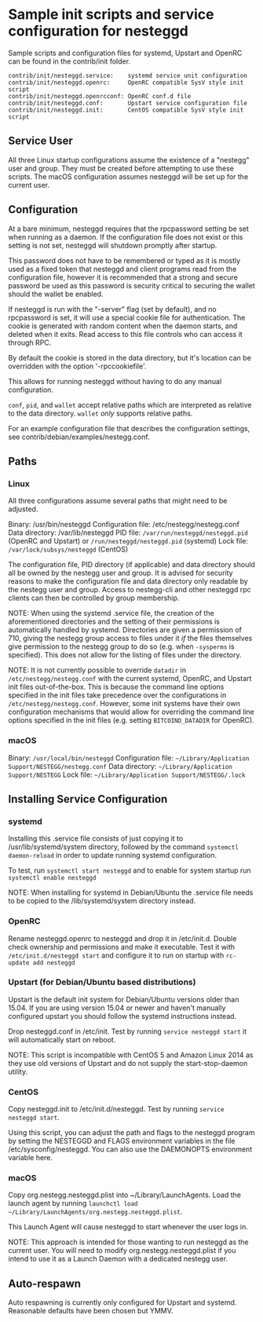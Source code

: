 Sample init scripts and service configuration for nesteggd
==========================================================

Sample scripts and configuration files for systemd, Upstart and OpenRC
can be found in the contrib/init folder.

    contrib/init/nesteggd.service:    systemd service unit configuration
    contrib/init/nesteggd.openrc:     OpenRC compatible SysV style init script
    contrib/init/nesteggd.openrcconf: OpenRC conf.d file
    contrib/init/nesteggd.conf:       Upstart service configuration file
    contrib/init/nesteggd.init:       CentOS compatible SysV style init script

Service User
---------------------------------

All three Linux startup configurations assume the existence of a "nestegg" user
and group.  They must be created before attempting to use these scripts.
The macOS configuration assumes nesteggd will be set up for the current user.

Configuration
---------------------------------

At a bare minimum, nesteggd requires that the rpcpassword setting be set
when running as a daemon.  If the configuration file does not exist or this
setting is not set, nesteggd will shutdown promptly after startup.

This password does not have to be remembered or typed as it is mostly used
as a fixed token that nesteggd and client programs read from the configuration
file, however it is recommended that a strong and secure password be used
as this password is security critical to securing the wallet should the
wallet be enabled.

If nesteggd is run with the "-server" flag (set by default), and no rpcpassword is set,
it will use a special cookie file for authentication. The cookie is generated with random
content when the daemon starts, and deleted when it exits. Read access to this file
controls who can access it through RPC.

By default the cookie is stored in the data directory, but it's location can be overridden
with the option '-rpccookiefile'.

This allows for running nesteggd without having to do any manual configuration.

`conf`, `pid`, and `wallet` accept relative paths which are interpreted as
relative to the data directory. `wallet` *only* supports relative paths.

For an example configuration file that describes the configuration settings,
see contrib/debian/examples/nestegg.conf.

Paths
---------------------------------

### Linux

All three configurations assume several paths that might need to be adjusted.

Binary:              /usr/bin/nesteggd
Configuration file:  /etc/nestegg/nestegg.conf
Data directory:      /var/lib/nesteggd
PID file:            `/var/run/nesteggd/nesteggd.pid` (OpenRC and Upstart) or `/run/nesteggd/nesteggd.pid` (systemd)
Lock file:           `/var/lock/subsys/nesteggd` (CentOS)

The configuration file, PID directory (if applicable) and data directory
should all be owned by the nestegg user and group.  It is advised for security
reasons to make the configuration file and data directory only readable by the
nestegg user and group.  Access to nestegg-cli and other nesteggd rpc clients
can then be controlled by group membership.

NOTE: When using the systemd .service file, the creation of the aforementioned
directories and the setting of their permissions is automatically handled by
systemd. Directories are given a permission of 710, giving the nestegg group
access to files under it _if_ the files themselves give permission to the
nestegg group to do so (e.g. when `-sysperms` is specified). This does not allow
for the listing of files under the directory.

NOTE: It is not currently possible to override `datadir` in
`/etc/nestegg/nestegg.conf` with the current systemd, OpenRC, and Upstart init
files out-of-the-box. This is because the command line options specified in the
init files take precedence over the configurations in
`/etc/nestegg/nestegg.conf`. However, some init systems have their own
configuration mechanisms that would allow for overriding the command line
options specified in the init files (e.g. setting `BITCOIND_DATADIR` for
OpenRC).

### macOS

Binary:              `/usr/local/bin/nesteggd`
Configuration file:  `~/Library/Application Support/NESTEGG/nestegg.conf`
Data directory:      `~/Library/Application Support/NESTEGG`
Lock file:           `~/Library/Application Support/NESTEGG/.lock`

Installing Service Configuration
-----------------------------------

### systemd

Installing this .service file consists of just copying it to
/usr/lib/systemd/system directory, followed by the command
`systemctl daemon-reload` in order to update running systemd configuration.

To test, run `systemctl start nesteggd` and to enable for system startup run
`systemctl enable nesteggd`

NOTE: When installing for systemd in Debian/Ubuntu the .service file needs to be copied to the /lib/systemd/system directory instead.

### OpenRC

Rename nesteggd.openrc to nesteggd and drop it in /etc/init.d.  Double
check ownership and permissions and make it executable.  Test it with
`/etc/init.d/nesteggd start` and configure it to run on startup with
`rc-update add nesteggd`

### Upstart (for Debian/Ubuntu based distributions)

Upstart is the default init system for Debian/Ubuntu versions older than 15.04. If you are using version 15.04 or newer and haven't manually configured upstart you should follow the systemd instructions instead.

Drop nesteggd.conf in /etc/init.  Test by running `service nesteggd start`
it will automatically start on reboot.

NOTE: This script is incompatible with CentOS 5 and Amazon Linux 2014 as they
use old versions of Upstart and do not supply the start-stop-daemon utility.

### CentOS

Copy nesteggd.init to /etc/init.d/nesteggd. Test by running `service nesteggd start`.

Using this script, you can adjust the path and flags to the nesteggd program by
setting the NESTEGGD and FLAGS environment variables in the file
/etc/sysconfig/nesteggd. You can also use the DAEMONOPTS environment variable here.

### macOS

Copy org.nestegg.nesteggd.plist into ~/Library/LaunchAgents. Load the launch agent by
running `launchctl load ~/Library/LaunchAgents/org.nestegg.nesteggd.plist`.

This Launch Agent will cause nesteggd to start whenever the user logs in.

NOTE: This approach is intended for those wanting to run nesteggd as the current user.
You will need to modify org.nestegg.nesteggd.plist if you intend to use it as a
Launch Daemon with a dedicated nestegg user.

Auto-respawn
-----------------------------------

Auto respawning is currently only configured for Upstart and systemd.
Reasonable defaults have been chosen but YMMV.
